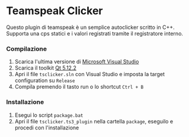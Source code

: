 # Teamspeak Clicker

Questo plugin di teamspeak è un semplice autoclicker scritto in C++.
Supporta una cps statici e i valori registrati tramite il registratore interno.

### Compilazione

1. Scarica l'ultima versione di [Microsoft Visual Studio](https://visualstudio.microsoft.com/)
2. Scarica il toolkit [Qt 5.12.2](https://download.qt.io/archive/qt/5.12/5.12.2/)
3. Apri il file `tsclicker.sln` con Visual Studio e imposta la target configuration su `Release`
4. Compila premendo il tasto run o lo shortcut `Ctrl + B`

### Installazione

1. Esegui lo script `package.bat`
2. Apri il file `tsclicker.ts3_plugin` nella cartella `package`, eseguilo e procedi con l'installazione
